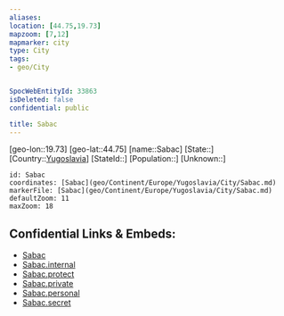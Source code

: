 ```yaml
---
aliases: 
location: [44.75,19.73]
mapzoom: [7,12] 
mapmarker: city 
type: City
tags:
- geo/City


SpocWebEntityId: 33863
isDeleted: false
confidential: public

title: Sabac
---
```

[geo-lon::19.73]
[geo-lat::44.75]
[name::Sabac]
[State::]
[Country::[Yugoslavia](geo/Continent/Europe/Yugoslavia.md)]
[StateId::]
[Population::]
[Unknown::]


```leaflet
id: Sabac
coordinates: [Sabac](geo/Continent/Europe/Yugoslavia/City/Sabac.md)
markerFile: [Sabac](geo/Continent/Europe/Yugoslavia/City/Sabac.md)
defaultZoom: 11 
maxZoom: 18
```


## Confidential Links & Embeds: 
- [Sabac](../../../../../../_public/geo/Continent/Europe/Yugoslavia/City/Sabac.md) 
- [Sabac.internal](../../../../../../_internal/geo/Continent/Europe/Yugoslavia/City/Sabac.internal.md) 
- [Sabac.protect](../../../../../../_protect/geo/Continent/Europe/Yugoslavia/City/Sabac.protect.md) 
- [Sabac.private](../../../../../../_private/geo/Continent/Europe/Yugoslavia/City/Sabac.private.md) 
- [Sabac.personal](../../../../../../_personal/geo/Continent/Europe/Yugoslavia/City/Sabac.personal.md) 
- [Sabac.secret](../../../../../../_secret/geo/Continent/Europe/Yugoslavia/City/Sabac.secret.md) 
